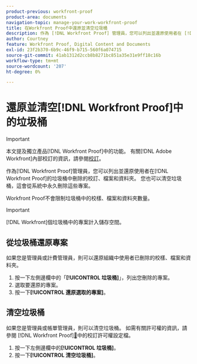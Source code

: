```yaml
---
product-previous: workfront-proof
product-area: documents
navigation-topic: manage-your-work-workfront-proof
title: 在Workfront Proof中還原並清空垃圾桶
description: 作為 [!DNL Workfront Proof] 管理員，您可以列出並還原使用者在 [!DNL Workfront] 校訂中的垃圾桶中刪除的校訂、檔案和資料夾。 您也可以清空垃圾桶，這會從系統中永久刪除這些專案。
author: Courtney
feature: Workfront Proof, Digital Content and Documents
exl-id: 23f2b370-6b9c-46f9-b715-560f6a074715
source-git-commit: 41ab1312d2ccb8b8271bc851a35e31e9ff18c16b
workflow-type: tm+mt
source-wordcount: '207'
ht-degree: 0%

---
```


# 還原並清空[!DNL Workfront Proof]中的垃圾桶

>[!IMPORTANT]
>
>本文提及獨立產品[!DNL Workfront Proof]中的功能。 有關[!DNL Adobe Workfront]內部校訂的資訊，請參閱[校訂](../../../review-and-approve-work/proofing/proofing.md)。

作為[!DNL Workfront Proof]管理員，您可以列出並還原使用者在[!DNL Workfront Proof]的垃圾桶中刪除的校訂、檔案和資料夾。 您也可以清空垃圾桶，這會從系統中永久刪除這些專案。

Workfront Proof不會限制垃圾桶中的校樣、檔案和資料夾數量。

>[!IMPORTANT]
>
>[!DNL Workfront]個垃圾桶中的專案計入儲存空間。

## 從垃圾桶還原專案

如果您是管理員或計費管理員，則可以還原組織中使用者已刪除的校樣、檔案和資料夾。

1. 按一下左側邊欄中的「**[!UICONTROL 垃圾桶]**」，列出您刪除的專案。
1. 選取要還原的專案。
1. 按一下&#x200B;**[!UICONTROL 還原選取的專案]**。

## 清空垃圾桶

如果您是管理員或帳單管理員，則可以清空垃圾桶。 如需有關許可權的資訊，請參閱 [!DNL Workfront Proof][&#128279;](../../../workfront-proof/wp-acct-admin/account-settings/proof-perm-profiles-in-wp.md)中的校訂許可權設定檔。

1. 按一下左側邊欄中的&#x200B;**[!UICONTROL 垃圾桶]**。
1. 按一下&#x200B;**[!UICONTROL 清空垃圾桶]**。
